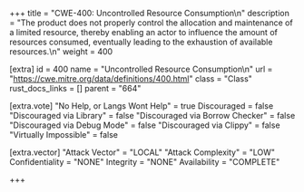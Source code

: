 +++
title = "CWE-400: Uncontrolled Resource Consumption\n"
description = "The product does not properly control the allocation and maintenance of a limited resource, thereby enabling an actor to influence the amount of resources consumed, eventually leading to the exhaustion of available resources.\n"
weight = 400

[extra]
id = 400
name = "Uncontrolled Resource Consumption\n"
url = "https://cwe.mitre.org/data/definitions/400.html"
class = "Class"
rust_docs_links = []
parent = "664"

[extra.vote]
"No Help, or Langs Wont Help" = true
Discouraged = false
"Discouraged via Library" = false
"Discouraged via Borrow Checker" = false
"Discouraged via Debug Mode" = false
"Discouraged via Clippy" = false
"Virtually Impossible" = false

[extra.vector]
"Attack Vector" = "LOCAL"
"Attack Complexity" = "LOW"
Confidentiality = "NONE"
Integrity = "NONE"
Availability = "COMPLETE"

+++